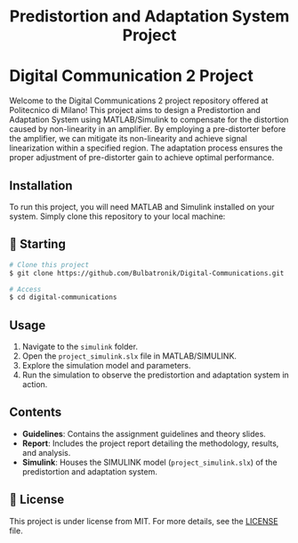 
<h1 align="center">Predistortion and Adaptation System Project</h1>

</p>

<!-- Status -->

<!-- <h4 align="center"> 
	🚧  Digital Communications 🚀 Under construction...  🚧
</h4> 

<hr> -->


# Digital Communication 2 Project

Welcome to the Digital Communications 2 project repository offered at Politecnico di Milano! This project aims to design a Predistortion and Adaptation System using MATLAB/Simulink to compensate for the distortion caused by non-linearity in an amplifier. By employing a pre-distorter before the amplifier, we can mitigate its non-linearity and achieve signal linearization within a specified region. The adaptation process ensures the proper adjustment of pre-distorter gain to achieve optimal performance.

## Installation

To run this project, you will need MATLAB and Simulink installed on your system. Simply clone this repository to your local machine:


## :checkered_flag: Starting ##

```bash
# Clone this project
$ git clone https://github.com/Bulbatronik/Digital-Communications.git

# Access
$ cd digital-communications
```
## Usage

1. Navigate to the `simulink` folder.
2. Open the `project_simulink.slx` file in MATLAB/SIMULINK.
3. Explore the simulation model and parameters.
4. Run the simulation to observe the predistortion and adaptation system in action.

## Contents

- **Guidelines**: Contains the assignment guidelines and theory slides.
- **Report**: Includes the project report detailing the methodology, results, and analysis.
- **Simulink**: Houses the SIMULINK model (`project_simulink.slx`) of the predistortion and adaptation system.


## :memo: License ##

This project is under license from MIT. For more details, see the [LICENSE](LICENSE.md) file.

